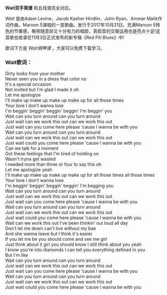 

**Wait双手简谱** 和五线谱完全对应。

_Wait_ 是由Adam Levine、Jacob Kasher Hindlin、John Ryan、Ammar Malik作词作曲，Maroon
5演唱的一首歌曲。发行于2017年10月31日。充满Maroon
5特色的节奏感，略带随意却又十分有力的唱腔，真假音的交替运用也是亮点十足!这首歌也收录在11月3日正式发布的新专辑《Red Pill Blues》中!

歌词下方是 _Wait钢琴谱_ ，大家可以免费下载学习。

### Wait歌词：

Dirty looks from your mother  
Never seen you in a dress that color no  
It's a special occasion  
Not invited but I'm glad I made it oh  
Let me apologize  
I'll make up make up make up make up for all those times  
Your love I don't wanna lose  
I'm beggin' beggin' beggin' beggin' I'm beggin' you  
Wait can you turn around can you turn around  
Just wait can we work this out can we work this out  
Just wait can you come here please 'cause I wanna be with you  
Wait can you turn around can you turn around  
Just wait can we work this out can we work this out  
Just wait could you come here please 'cause I wanna be with you  
Can we talk for a moment  
Got these feelings that I'm tired of holding on  
Wasn't tryna get wasted  
I needed more than three or four to say this oh  
Let me apologize yeah  
I'll make up make up make up make up for all those times all those times  
Your love I don't wanna lose  
I'm beggin' beggin' beggin' beggin' I'm begging you  
Wait can you turn around can you turn around  
Just wait can we work this out can we work this out  
Just wait can you come here please 'cause I wanna be with you  
Wait can you turn around can you turn around  
Just wait can we work this out can we work this out  
Just wait could you come here please 'cause I wanna be with you  
Wait can we work this out I've been thinkin' out loud all day  
Don't let me down can't live without my bae  
And she wanna leave but I think it's easier  
If you let me be you should come and see me girl  
Just think about it girl you should know I still think about you yeah  
I know you're into diamonds I can tell you everything defined in you  
But I'm like  
Wait can you turn around can you turn around  
Just wait can we work this out can we work this out  
Just wait can you come here please 'cause I wanna be with you  
Wait can you turn around can you turn around  
Just wait can we work this out can we work this out  
Just wait could you come here please 'cause I wanna be with you

